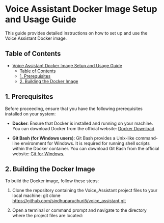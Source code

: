 # Voice Assistant Docker Image Setup and Usage Guide

This guide provides detailed instructions on how to set up and use the Voice Assistant Docker image.

## Table of Contents
- [Voice Assistant Docker Image Setup and Usage Guide](#voice-assistant-docker-image-setup-and-usage-guide)
  - [Table of Contents](#table-of-contents)
  - [1. Prerequisites ](#1-prerequisites-)
  - [2. Building the Docker Image ](#2-building-the-docker-image-)

## 1. Prerequisites <a name="prerequisites"></a>
Before proceeding, ensure that you have the following prerequisites installed on your system:

- **Docker**: Ensure that Docker is installed and running on your machine. You can download Docker from the official website: [Docker Download](https://www.docker.com/products/docker-desktop/).

- **Git Bash (for Windows users)**: Git Bash provides a Unix-like command-line environment for Windows. It is required for running shell scripts within the Docker container. You can download Git Bash from the official website: [Git for Windows](https://git-scm.com/download/win).

## 2. Building the Docker Image <a name="building-the-docker-image"></a>
To build the Docker image, follow these steps:

1. Clone the repository containing the Voice_Assistant project files to your local machine:
git clone https://github.com/sindhuparuchuri5/voice_assistant.git


2. Open a terminal or command prompt and navigate to the directory where the project files are located:


